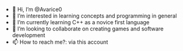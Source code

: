 - 👋 Hi, I’m @Avarice0
- 👀 I’m interested in learning concepts and programming in general
- 🌱 I’m currently learning C++ as a novice first language
- 💞️ I’m looking to collaborate on creating games and software development
- 📫 How to reach me?: via this account

<!---
Avarice0/Avarice0 is a ✨ special ✨ repository because its `README.md` (this file) appears on your GitHub profile.
You can click the Preview link to take a look at your changes.
--->
